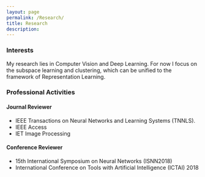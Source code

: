 ```yaml
---
layout: page
permalink: /Research/
title: Research
description: 
---
```


### Interests
My research lies in Computer Vision and Deep Learning. For now I focus on the subspace learning and clustering, which can be unified to the framework of Representation Learning.

### Professional Activities

#### Journal Reviewer

-  IEEE Transactions on Neural Networks and Learning Systems (TNNLS).
-  IEEE Access
-  IET Image Processing

#### Conference Reviewer

- 15th International Symposium on Neural Networks (ISNN2018)
- International Conference on Tools with Artificial Intelligence (ICTAI) 2018
